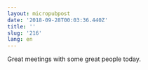 ```yaml
---
layout: micropubpost
date: '2018-09-28T00:03:36.440Z'
title: ''
slug: '216'
lang: en
---
```

‪Great meetings with some great people today. ‬
